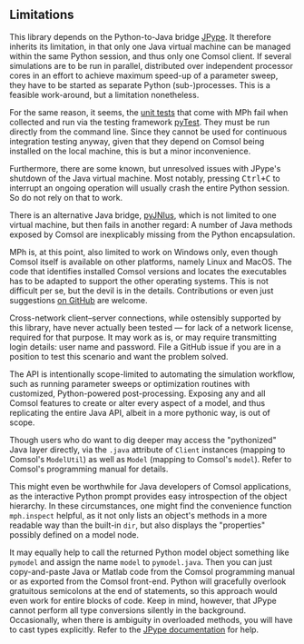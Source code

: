 ﻿Limitations
-----------

This library depends on the Python-to-Java bridge [JPype][jpype-repo].
It therefore inherits its limitation, in that only one Java virtual
machine can be managed within the same Python session, and thus only
one Comsol client. If several simulations are to be run in parallel,
distributed over independent processor cores in an effort to achieve
maximum speed-up of a parameter sweep, they have to be started as
separate Python (sub-)processes. This is a feasible work-around, but
a limitation nonetheless.

For the same reason, it seems, the [unit tests][mph-tests] that
come with MPh fail when collected and run via the testing framework
[pyTest][pytest-docs]. They must be run directly from the command
line. Since they cannot be used for continuous integration testing
anyway, given that they depend on Comsol being installed on the local
machine, this is but a minor inconvenience.

Furthermore, there are some known, but unresolved issues with JPype's
shutdown of the Java virtual machine. Most notably, pressing
<kbd>Ctrl+C</kbd> to interrupt an ongoing operation will usually crash
the entire Python session. So do not rely on that to work.

There is an alternative Java bridge, [pyJNIus][jnius-repo], which is
not limited to one virtual machine, but then fails in another regard:
A number of Java methods exposed by Comsol are inexplicably missing
from the Python encapsulation.

MPh is, at this point, also limited to work on Windows only, even
though Comsol itself is available on other platforms, namely Linux
and MacOS. The code that identifies installed Comsol versions and
locates the executables has to be adapted to support the other
operating systems. This is not difficult per se, but the devil is
in the details. Contributions or even just suggestions
[on GitHub][mph-repo] are welcome.

Cross-network client–server connections, while ostensibly supported
by this library, have never actually been tested — for lack of a
network license, required for that purpose. It may work as is, or may
require transmitting login details: user name and password. File a
GitHub issue if you are in a position to test this scenario and want
the problem solved.

The API is intentionally scope-limited to automating the simulation
workflow, such as running parameter sweeps or optimization routines
with customized, Python-powered post-processing. Exposing any and all
Comsol features to create or alter every aspect of a model, and thus
replicating the entire Java API, albeit in a more pythonic way, is out
of scope.

Though users who do want to dig deeper may access the "pythonized"
Java layer directly, via the `.java` attribute of `Client` instances
(mapping to Comsol's `ModelUtil`) as well as `Model` (mapping to
Comsol's `model`). Refer to Comsol's programming manual for details.

This might even be worthwhile for Java developers of Comsol
applications, as the interactive Python prompt provides easy
introspection of the object hierarchy. In these circumstances, one
might find the convenience function `mph.inspect` helpful, as it not
only lists an object's methods in a more readable way than the
built-in `dir`, but also displays the "properties" possibly defined
on a model node.

It may equally help to call the returned Python model object something
like `pymodel` and assign the name `model` to `pymodel.java`. Then you
can just copy-and-paste Java or Matlab code from the Comsol programming
manual or as exported from the Comsol front-end. Python will gracefully
overlook gratuitous semicolons at the end of statements, so this
approach would even work for entire blocks of code. Keep in mind,
however, that JPype cannot perform all type conversions silently in
the background. Occasionally, when there is ambiguity in overloaded
methods, you will have to cast types explicitly. Refer to the [JPype
documentation][jpype-docs] for help.


[mph-repo]:    https://github.com/john-hennig/mph
[mph-tests]:   https://github.com/John-Hennig/mph/tree/master/tests
[jpype-repo]:  https://github.com/jpype-project/jpype
[jpype-docs]:  https://jpype.readthedocs.io
[jnius-repo]:  https://github.com/kivy/pyjnius
[jnius-docs]:  https://pyjnius.readthedocs.io
[pytest-docs]: https://docs.pytest.org
